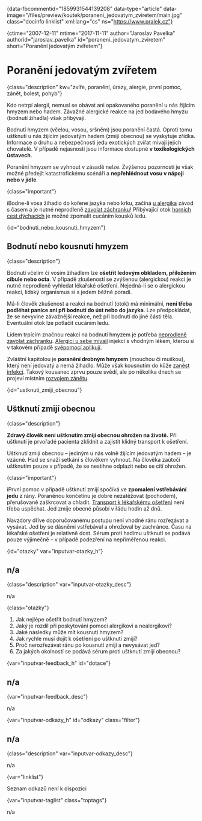 
{data-fbcommentid="1859931544139208" data-type="article" data-image="/files/preview/koutek/poraneni\_jedovatym\_zviretem/main.jpg" class="docinfo linklist" xml:lang="cs" ns="https://www.pralek.cz"}

{ctime="2007-12-11" mtime="2017-11-11" author="Jaroslav Pavelka" authorid="jaroslav\_pavelka" id="poraneni\_jedovatym_zviretem" short="Poranění jedovatým zvířetem"}

# Poranění jedovatým zvířetem

{class="description" kw="zvíře, poranění, úrazy, alergie, první pomoc, zánět, bolest, pohyb"}

Kdo netrpí alergií, nemusí se obávat ani opakovaného poranění u nás žijícím hmyzem nebo hadem. Závažné alergické reakce na jed bodavého hmyzu (bodnutí žihadla) však přibývají.

Bodnutí hmyzem (včelou, vosou, sršněm) jsou poranění častá. Oproti tomu uštknutí u nás žijícím jedovatým hadem (zmijí obecnou) se vyskytuje zřídka. Informace o druhu a nebezpečnosti jedu exotických zvířat mívají jejich chovatelé. V případě nejasnosti jsou informace dostupné **v toxikologických ústavech**.

Poranění hmyzem se vyhnout v zásadě nelze. Zvýšenou pozorností je však možné předejít katastrofickému scénáři a **nepřehlédnout vosu v nápoji nebo v jídle**.

{class="important"}

<span class="fas fa-exclamation-triangle">i</span>Bodne-li vosa žihadlo do kořene jazyka nebo krku, začíná [u alergika][1] závod s časem a je nutné neprodleně [zavolat záchranku][2]! Přibývající otok [horních cest dýchacích][3] je možné zpomalit cucáním kousků ledu.

{id="bodnuti\_nebo\_kousnuti_hmyzem"}

## Bodnutí nebo kousnutí hmyzem

{class="description"}

Bodnutí včelím či vosím žihadlem lze **ošetřit ledovým obkladem, přiložením cibule nebo octa**. V případě zkušeností se zvýšenou (alergickou) reakcí je nutné neprodleně vyhledat lékařské ošetření. Nejedná-li se o alergickou reakci, lidský organismus si s jedem běžně poradí.

Má-li člověk zkušenost a reakci na bodnutí (otok) má minimální, **není třeba podléhat panice ani při bodnutí do úst nebo do jazyka**. Lze předpokládat, že se nevyvine závažnější reakce, než při bodnutí do jiné části těla. Eventuální otok lze potlačit cucáním ledu.

Lidem trpícím značnou reakcí na bodnutí hmyzem je potřeba [neprodleně zavolat záchranku][2]. [Alergici u sebe mívají][4] injekci s vhodným lékem, kterou si v takovém případě [svépomocí aplikují][5].

Zvláštní kapitolou je **poranění drobným hmyzem** (mouchou či muškou), který není jedovatý a nemá žihadlo. Může však kousnutím do kůže [zanést infekci][6]. Takový kousanec zprvu pouze svědí, ale po několika dnech se projeví místním [rozvojem zánětu][7].

{id="ustknuti\_zmiji\_obecnou"}

## Uštknutí zmijí obecnou

{class="description"}

**Zdravý člověk není uštknutím zmijí obecnou ohrožen na životě.** Při uštknutí je prvořadé pacienta zklidnit a zajistit klidný transport k ošetření.

Uštknutí zmijí obecnou – jediným u nás volně žijícím jedovatým hadem – je vzácné. Had se snaží setkání s člověkem vyhnout. Na člověka zaútočí uštknutím pouze v případě, že se nestihne odplazit nebo se cítí ohrožen.

{class="important"}

<span class="fas fa-exclamation-triangle">i</span>První pomoc v případě uštknutí zmijí spočívá ve **zpomalení vstřebávání jedu** z rány. Poraněnou končetinu je dobré nezatěžovat (pochodem), přerušovaně zaškrcovat a chladit. [Transport k lékařskému ošetření][8] není třeba uspěchat. Jed zmije obecné působí v řádu hodin až dnů.

Navzdory dříve doporučovanému postupu není vhodné ránu rozřezávat a vysávat. Jed by se dásněmi vstřebával a ohrožoval by zachránce. Času na lékařské ošetření je relativně dost. Sérum proti hadímu uštknutí se podává pouze výjimečně – v případě podezření na nepřiměřenou reakci.

{id="otazky" var="inputvar-otazky_h"}

## n/a

{class="description" var="inputvar-otazky_desc"}

n/a

{class="otazky"}

  1. Jak nejlépe ošetřit bodnutí hmyzem?
  2. Jaký je rozdíl při poskytování pomoci alergikovi a nealergikovi?
  3. Jaké následky může mít kousnutí hmyzem?
  4. Jak rychle musí dojít k ošetření po uštknutí zmijí?
  5. Proč nerozřezávat ránu po kousnutí zmijí a nevysávat jed?
  6. Za jakých okolností se podává sérum proti uštknutí zmijí obecnou?

{var="inputvar-feedback_h" id="dotace"}

## n/a

{var="inputvar-feedback_desc"}

n/a

{var="inputvar-odkazy_h" id="odkazy" class="filter"}

## n/a

{class="description" var="inputvar-odkazy_desc"}

n/a

{var="linklist"}

Seznam odkazů není k dispozici

{var="inputvar-taglist" class="toptags"}

n/a

 [1]: imunita
 [2]: rychla_lekarska_pomoc
 [3]: ryma_a_smrkani
 [4]: lekarnicka
 [5]: pichnuti_injekce
 [6]: mikroorganizmy
 [7]: lecba_zanetu
 [8]: nalehavost_lekarskeho_vysetreni

